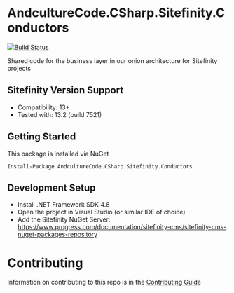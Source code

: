 # AndcultureCode.CSharp.Sitefinity.Conductors
[![Build Status](https://travis-ci.org/AndcultureCode/AndcultureCode.CSharp.Sitefinity.Conductors.svg?branch=main)](https://travis-ci.org/AndcultureCode/AndcultureCode.CSharp.Sitefinity.Conductors)

Shared code for the business layer in our onion architecture for Sitefinity projects

## Sitefinity Version Support
- Compatibility: 13+
- Tested with: 13.2 (build 7521)

## Getting Started

This package is installed via NuGet

```
Install-Package AndcultureCode.CSharp.Sitefinity.Conductors
```

## Development Setup

* Install .NET Framework SDK 4.8
* Open the project in Visual Studio (or similar IDE of choice)
* Add the Sitefinity NuGet Server: https://www.progress.com/documentation/sitefinity-cms/sitefinity-cms-nuget-packages-repository

# Contributing

Information on contributing to this repo is in the [Contributing Guide](CONTRIBUTING.md)
